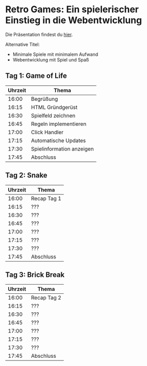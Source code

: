 # Retro Games: Ein spielerischer Einstieg in die Webentwicklung

Die Präsentation findest du [hier](slides/).

Alternative Titel:
- Minimale Spiele mit minimalem Aufwand
- Webentwicklung mit Spiel und Spaß


## Tag 1: Game of Life

| Uhrzeit | Thema |
|-------|-----------|
| 16:00 | Begrüßung |
| 16:15 | HTML Gründgerüst |
| 16:30 | Spielfeld zeichnen |
| 16:45 | Regeln implementieren |
| 17:00 | Click Handler |
| 17:15 | Automatische Updates |
| 17:30 | Spielinformation anzeigen |
| 17:45 | Abschluss |

## Tag 2: Snake

| Uhrzeit | Thema |
|-------|-----------|
| 16:00 | Recap Tag 1 |
| 16:15 | ??? |
| 16:30 | ??? |
| 16:45 | ??? |
| 17:00 | ??? |
| 17:15 | ??? |
| 17:30 | ??? |
| 17:45 | Abschluss |

## Tag 3: Brick Break

| Uhrzeit | Thema |
|-------|-----------|
| 16:00 | Recap Tag 2 |
| 16:15 | ??? |
| 16:30 | ??? |
| 16:45 | ??? |
| 17:00 | ??? |
| 17:15 | ??? |
| 17:30 | ??? |
| 17:45 | Abschluss |